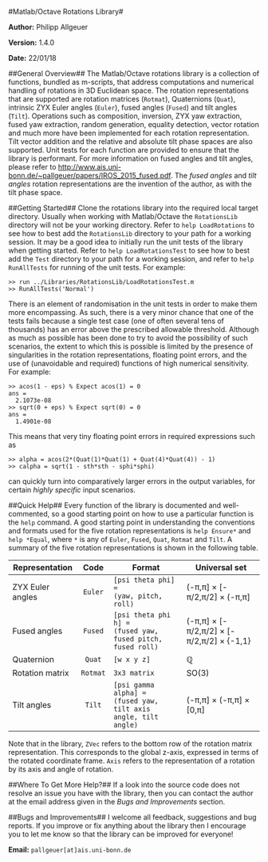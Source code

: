 #Matlab/Octave Rotations Library#

**Author:** Philipp Allgeuer

**Version:** 1.4.0

**Date:** 22/01/18

##General Overview##
The Matlab/Octave rotations library is a collection of functions, bundled as 
m-scripts, that address computations and numerical handling of rotations in 3D 
Euclidean space. The rotation representations that are supported are rotation 
matrices (`Rotmat`), Quaternions (`Quat`), intrinsic ZYX Euler angles (`Euler`), 
fused angles (`Fused`) and tilt angles (`Tilt`). Operations such as composition, 
inversion, ZYX yaw extraction, fused yaw extraction, random generation, equality 
detection, vector rotation and much more have been implemented for each rotation 
representation. Tilt vector addition and the relative and absolute tilt phase 
spaces are also supported. Unit tests for each function are provided to ensure 
that the library is performant. For more information on fused angles and tilt 
angles, please refer to 
http://www.ais.uni-bonn.de/~pallgeuer/papers/IROS_2015_fused.pdf. The *fused 
angles* and *tilt angles* rotation representations are the invention of the 
author, as with the tilt phase space. 

##Getting Started##
Clone the rotations library into the required local target directory. Usually
when working with Matlab/Octave the `RotationsLib` directory will not be your
working directory. Refer to `help LoadRotations` to see how to best add the
`RotationsLib` directory to your path for a working session. It may be a good
idea to initially run the unit tests of the library when getting started. Refer
to `help LoadRotationsTest` to see how to best add the `Test` directory to your
path for a working session, and refer to `help RunAllTests` for running of the
unit tests. For example:

    >> run ../Libraries/RotationsLib/LoadRotationsTest.m
    >> RunAllTests('Normal')

There is an element of randomisation in the unit tests in order to make them
more encompassing. As such, there is a very minor chance that one of the tests
fails because a single test case (one of often several tens of thousands) has an
error above the prescribed allowable threshold. Although as much as possible has
been done to try to avoid the possibility of such scenarios, the extent to which
this is possible is limited by the presence of singularities in the rotation
representations, floating point errors, and the use of (unavoidable and required)
functions of high numerical sensitivity. For example:

    >> acos(1 - eps) % Expect acos(1) = 0
    ans =
      2.1073e-08
    >> sqrt(0 + eps) % Expect sqrt(0) = 0
    ans =
      1.4901e-08

This means that very tiny floating point errors in required expressions such as

    >> alpha = acos(2*(Quat(1)*Quat(1) + Quat(4)*Quat(4)) - 1)
    >> calpha = sqrt(1 - sth*sth - sphi*sphi)

can quickly turn into comparatively larger errors in the output variables, for
certain *highly specific* input scenarios.

##Quick Help##
Every function of the library is documented and well-commented, so a good
starting point on how to use a particular function is the `help` command. A good
starting point in understanding the conventions and formats used for the five
rotation representations is `help Ensure*` and `help *Equal`, where `*`
is any of `Euler`, `Fused`, `Quat`, `Rotmat` and `Tilt`. A summary of the five
rotation representations is shown in the following table.

**Representation** | **Code** | **Format** | **Universal set**
--- |:---:| --- | ---
ZYX Euler angles | `Euler` | `[psi theta phi] =`<br>`(yaw, pitch, roll)` | (-&pi;,&pi;] &times; [-&pi;/2,&pi;/2] &times; (-&pi;,&pi;]
Fused angles | `Fused` | `[psi theta phi h] =`<br>`(fused yaw, fused pitch, fused roll)` | (-&pi;,&pi;] &times; [-&pi;/2,&pi;/2] &times; [-&pi;/2,&pi;/2] &times; {-1,1}
Quaternion | `Quat` | `[w x y z]` | &#x211a;
Rotation matrix | `Rotmat` | `3x3 matrix` | SO(3)
Tilt angles | `Tilt` | `[psi gamma alpha] =`<br>`(fused yaw, tilt axis angle, tilt angle)` | (-&pi;,&pi;] &times; (-&pi;,&pi;] &times; [0,&pi;]

Note that in the library, `ZVec` refers to the bottom row of the rotation matrix 
representation. This corresponds to the global z-axis, expressed in terms of the 
rotated coordinate frame. `Axis` refers to the representation of a rotation by 
its axis and angle of rotation.

##Where To Get More Help?##
If a look into the source code does not resolve an issue you have with the
library, then you can contact the author at the email address given in the *Bugs
and Improvements* section.

##Bugs and Improvements##
I welcome all feedback, suggestions and bug reports. If you improve or fix
anything about the library then I encourage you to let me know so that the
library can be improved for everyone!

**Email:** `pallgeuer[at]ais.uni-bonn.de`

